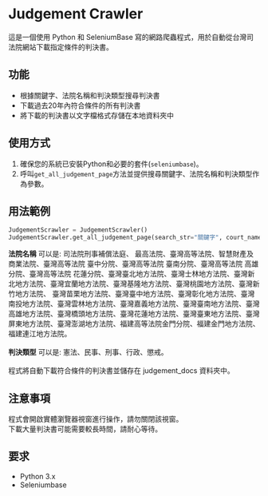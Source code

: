 # Judgement Crawler

這是一個使用 Python 和 SeleniumBase 寫的網路爬蟲程式，用於自動從台灣司法院網站下載指定條件的判決書。

## 功能

- 根據關鍵字、法院名稱和判決類型搜尋判決書
- 下載過去20年內符合條件的所有判決書
- 將下載的判決書以文字檔格式存儲在本地資料夾中

## 使用方式

1. 確保您的系統已安裝Python和必要的套件(`seleniumbase`)。
2. 呼叫`get_all_judgement_page`方法並提供搜尋關鍵字、法院名稱和判決類型作為參數。

## 用法範例
```python
JudgementScrawler = JudgementScrawler()
JudgementScrawler.get_all_judgement_page(search_str="關鍵字", court_name='法院名稱', judgement_type='判決類型')
```
**法院名稱** 可以是: 司法院刑事補償法庭、
最高法院、臺灣高等法院、智慧財產及商業法院、臺灣高等法院 臺中分院、臺灣高等法院 臺南分院、臺灣高等法院 高雄分院、臺灣高等法院 花蓮分院、臺灣臺北地方法院、臺灣士林地方法院、臺灣新北地方法院、臺灣宜蘭地方法院、臺灣基隆地方法院、臺灣桃園地方法院、臺灣新竹地方法院、
臺灣苗栗地方法院、臺灣臺中地方法院、臺灣彰化地方法院、臺灣南投地方法院、臺灣雲林地方法院、臺灣嘉義地方法院、臺灣臺南地方法院、臺灣高雄地方法院、臺灣橋頭地方法院、臺灣花蓮地方法院、臺灣臺東地方法院、臺灣屏東地方法院、臺灣澎湖地方法院、福建高等法院金門分院、福建金門地方法院、福建連江地方法院。<br><br>
**判決類型** 可以是: 憲法、民事、刑事、行政、懲戒。<br><br>
程式將自動下載符合條件的判決書並儲存在 judgement_docs 資料夾中。

## 注意事項
程式會開啟實體瀏覽器視窗進行操作，請勿關閉該視窗。</br>
下載大量判決書可能需要較長時間，請耐心等待。</br>

## 要求
* Python 3.x
* Seleniumbase
